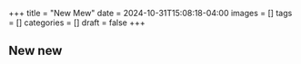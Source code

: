 +++
title = "New Mew"
date = 2024-10-31T15:08:18-04:00
images = []
tags = []
categories = []
draft = false
+++
## New new